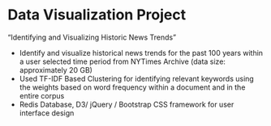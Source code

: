 
# Data Visualization Project 

“Identifying and Visualizing Historic News Trends”

- Identify and visualize historical news trends for the past 100 years within a user selected time period  from NYTimes Archive (data size: approximately 20 GB)
- Used TF-IDF Based Clustering for identifying relevant keywords using the weights based on  word frequency within a document and in the entire corpus
- Redis Database, D3/ jQuery / Bootstrap CSS framework for user interface design
